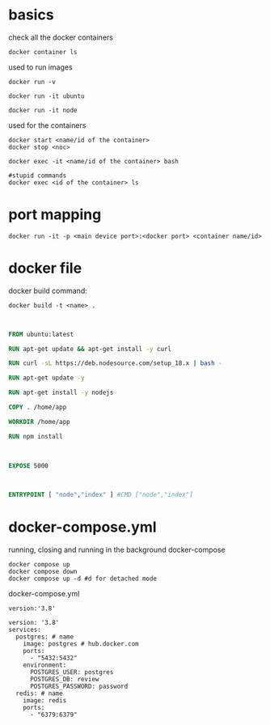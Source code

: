 # basics

check all the docker containers
```
docker container ls
```
used to run images
```cli
docker run -v

docker run -it ubuntu

docker run -it node
```

used for the containers
```
docker start <name/id of the container>
docker stop <noc>

docker exec -it <name/id of the container> bash

#stupid commands
docker exec <id of the container> ls
```
# port mapping
```
docker run -it -p <main device port>:<docker port> <container name/id>
```

# docker file

docker build command:
```
docker build -t <name> .
```

```Dockerfile
  

FROM ubuntu:latest

RUN apt-get update && apt-get install -y curl

RUN curl -sL https://deb.nodesource.com/setup_18.x | bash -

RUN apt-get update -y

RUN apt-get install -y nodejs

COPY . /home/app

WORKDIR /home/app

RUN npm install

  

EXPOSE 5000

  

ENTRYPOINT [ "node","index" ] #CMD ["node","index"]
```
# docker-compose.yml

running, closing and running in the background docker-compose
```
docker compose up
docker compose down 
docker compose up -d #d for detached mode
```

docker-compose.yml
```
version:'3.8'

version: '3.8'
services:
  postgres: # name
    image: postgres # hub.docker.com
    ports:
      - "5432:5432"
    environment:
      POSTGRES_USER: postgres
      POSTGRES_DB: review
      POSTGRES_PASSWORD: password
  redis: # name
    image: redis
    ports:
      - "6379:6379"

```